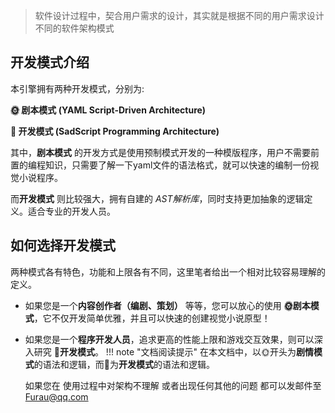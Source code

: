 > 软件设计过程中，契合用户需求的设计，其实就是根据不同的用户需求设计不同的软件架构模式
## 开发模式介绍

本引擎拥有两种开发模式，分别为:

**🌞 剧本模式  (YAML Script-Driven Architecture)**

**🌛 开发模式 (SadScript Programming Architecture)**

其中，**剧本模式** 的开发方式是使用预制模式开发的一种模版程序，用户不需要前置的编程知识，只需要了解一下yaml文件的语法格式，就可以快速的编制一份视觉小说程序。

而**开发模式** 则比较强大，拥有自建的 *AST解析库*，同时支持更加抽象的逻辑定义。适合专业的开发人员。

## 如何选择开发模式

两种模式各有特色，功能和上限各有不同，这里笔者给出一个相对比较容易理解的定义。

- 如果您是一个**内容创作者（编剧、策划）** 等等，您可以放心的使用 **🌞剧本模式**，它不仅开发简单优雅，并且可以快速的创建视觉小说原型！

- 如果您是一个**程序开发人员**，追求更高的性能上限和游戏交互效果，则可以深入研究 **🌛开发模式**。
!!! note "文档阅读提示"
    在本文档中，以🌞开头为**剧情模式**的语法和逻辑，而🌛为**开发模式**的语法和逻辑。

    如果您在 使用过程中对架构不理解 或者出现任何其他的问题 都可以发邮件至 Furau@qq.com

